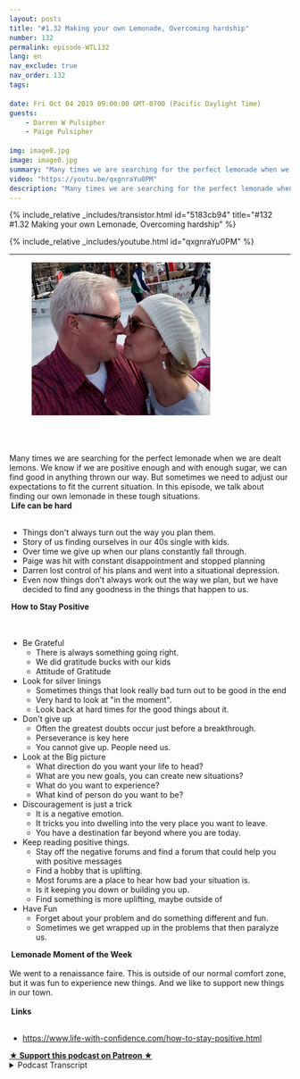 ```yaml
---
layout: posts
title: "#1.32 Making your own Lemonade, Overcoming hardship"
number: 132
permalink: episode-WTL132
lang: en
nav_exclude: true
nav_order: 132
tags:

date: Fri Oct 04 2019 09:00:00 GMT-0700 (Pacific Daylight Time)
guests:
    - Darren W Pulsipher
    - Paige Pulsipher

img: image0.jpg
image: image0.jpg
summary: "Many times we are searching for the perfect lemonade when we are dealt lemons. We know if we are positive enough and with enough sugar, we can find good in anything thrown our way. But sometimes we need to adjust our expectations to fit the current situation. In this episode, we talk about finding our own lemonade in these tough situations."
video: "https://youtu.be/qxgnraYu0PM"
description: "Many times we are searching for the perfect lemonade when we are dealt lemons. We know if we are positive enough and with enough sugar, we can find good in anything thrown our way. But sometimes we need to adjust our expectations to fit the current situation. In this episode, we talk about finding our own lemonade in these tough situations."
---
```


<div>
{% include_relative _includes/transistor.html id="5183cb94" title="#132 #1.32 Making your own Lemonade, Overcoming hardship" %}

{% include_relative _includes/youtube.html id="qxgnraYu0PM" %}
</div>

---

<html><head></head><body><div><figure class="attachment attachment--preview" data-trix-attachment="{&quot;contentType&quot;:&quot;image&quot;,&quot;height&quot;:274,&quot;url&quot;:&quot;https://1.bp.blogspot.com/-qPWVfvT4sb4/XGkDmRW9VGI/AAAAAAAExik/oBx9rrJr5PUJ8e9sc8T-vSZSAW3dbzT3wCPcBGAYYCw/s320/darrenpaige.jpg&quot;,&quot;width&quot;:320}" data-trix-content-type="image"><img width="320" height="274" src="./image0.jpg"><figcaption class="attachment__caption"></figcaption></figure></div><div><br></div><div><br></div><div><br></div><div>Many times we are searching for the perfect lemonade when we are dealt lemons. We know if we are positive enough and with enough sugar, we can find good in anything thrown our way. But sometimes we need to adjust our expectations to fit the current situation. In this episode, we talk about finding our own lemonade in these tough situations.</div><div><strong>&nbsp;Life can be hard<br></strong><br></div><ul><li>Things don't always turn out the way you plan them.</li><li>Story of us finding ourselves in our 40s single with kids.</li><li>Over time we give up when our plans constantly fall through.</li><li>Paige was hit with constant disappointment and stopped planning</li><li>Darren lost control of his plans and went into a situational depression.&nbsp;</li><li>Even now things don't always work out the way we plan, but we have decided to find any goodness in the things that happen to us.</li></ul><div><strong>&nbsp;How to Stay Positive<br></strong><br></div><div><br></div><ul><li>Be Grateful&nbsp;<ul><li>There is always something going right.&nbsp;</li><li>We did gratitude bucks with our kids&nbsp;</li><li>Attitude of Gratitude&nbsp;</li></ul></li><li>Look for silver linings&nbsp;<ul><li>Sometimes things that look really bad turn out to be good in the end&nbsp;</li><li>Very hard to look at "in the moment".&nbsp;</li><li>Look back at hard times for the good things about it.&nbsp;</li></ul></li><li>Don't give up&nbsp;<ul><li>Often the greatest doubts occur just before a breakthrough.&nbsp;</li><li>Perseverance is key here&nbsp;</li><li>You cannot give up. People need us.&nbsp;</li></ul></li><li>Look at the Big picture&nbsp;<ul><li>What direction do you want your life to head?&nbsp;</li><li>What are you new goals, you can create new situations?&nbsp;</li><li>What do you want to experience?&nbsp;</li><li>What kind of person do you want to be?&nbsp;</li></ul></li><li>Discouragement is just a trick&nbsp;<ul><li>It is a negative emotion.&nbsp;</li><li>It tricks you into dwelling into the very place you want to leave.&nbsp;</li><li>You have a destination far beyond where you are today.&nbsp;</li></ul></li><li>Keep reading positive things.&nbsp;<ul><li>Stay off the negative forums and find a forum that could help you with positive messages&nbsp;</li><li>Find a hobby that is uplifting.&nbsp;</li><li>Most forums are a place to hear how bad your situation is.&nbsp;</li><li>Is it keeping you down or building you up.&nbsp;</li><li>Find something is more uplifting, maybe outside of&nbsp;</li></ul></li><li>Have Fun&nbsp;<ul><li>Forget about your problem and do something different and fun.&nbsp;</li><li>Sometimes we get wrapped up in the problems that then paralyze us.&nbsp;</li></ul></li></ul><div><strong>&nbsp;Lemonade Moment of the Week<br></strong><br></div><div>We went to a renaissance faire. This is outside of our normal comfort zone, but it was fun to experience new things. And we like to support new things in our town.</div><div><br></div><div><strong>&nbsp;Links<br></strong><br></div><ul><li><a href="https://www.life-with-confidence.com/how-to-stay-positive.html">https://www.life-with-confidence.com/how-to-stay-positive.html</a></li></ul>
<strong>
  <a href="https://www.patreon.com/wheresthelemonade" target="_donate" rel="payment" title="★ Support this podcast on Patreon ★">★ Support this podcast on Patreon ★</a>
</strong></body></html>

<details>
<summary> Podcast Transcript </summary>

<p></p>

</details>
